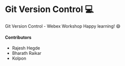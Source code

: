 # Git Version Control 💻

Git Version Control - Webex Workshop
Happy learning! 😄

#### Contributors

- Rajesh Hegde
- Bharath Raikar
- Kolpon
